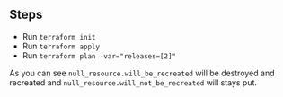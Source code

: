 ## Steps

- Run `terraform init`
- Run `terraform apply`
- Run `terraform plan -var="releases=[2]"`

As you can see `null_resource.will_be_recreated` will be destroyed and recreated and `null_resource.will_not_be_recreated` will stays put.